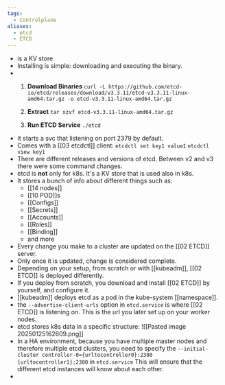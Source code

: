 ```yaml
---
tags:
  - Controlplane
aliases:
  - etcd
  - ETCD
---
```


- is a KV store
- Installing is simple: downloading and executing the binary.
- 
	1. **Download Binaries**
	`curl -L https://github.com/etcd-io/etcd/releases/download/v3.3.11/etcd-v3.3.11-linux-amd64.tar.gz -o etcd-v3.3.11-linux-amd64.tar.gz`
	
	2. **Extract**
	`tar xzvf etcd-v3.3.11-linux-amd64.tar.gz`
	
	3. **Run ETCD Service**
	`./etcd`
- It starts a svc that listening on port 2379 by default.
- Comes with a [[03 etcdctl]] client:
  `etcdctl set key1 value1`
  `etcdctl view key1`
- There are different releases and versions of etcd. Between v2 and v3 there were some command changes.
- etcd is **not** only for k8s. It's a KV store that is used also in k8s.
- It stores a bunch of info about different things such as:
  - [[14 nodes]]
  - [[10 POD]]s
  - [[Configs]]
  - [[Secrets]]
  - [[Accounts]]
  - [[Roles]]
  - [[Binding]]
  - and more
- Every change you make to a cluster are updated on the [[02 ETCD]] server.
- Only once it is updated, change is considered complete.
- Depending on your setup, from scratch or with [[kubeadm]], [[02 ETCD]] is deployed differently.
- If you deploy from scratch, you download and install [[02 ETCD]] by yourself, and configure it.
- [[kubeadm]] deploys etcd as a pod in the kube-system [[namespace]]. 
- the `--advertise-client-urls` option in `etcd.service` is where [[02 ETCD]] is listening on. This is the url you later set up on your worker nodes.
- etcd stores k8s data in a specific structure:
  ![[Pasted image 20250125162609.png]]
- In a HA environment, because you have multiple master nodes and therefore multiple etcd clusters, you need to specify the `--initial-cluster controller-0={urltocontroller0}:2380 {urltocontroller1}:2380` in `etcd.service`
  This will ensure that the different etcd instances will know about each other.
- 
  
  
